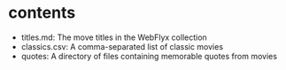 # contents

* titles.md: The move titles in the WebFlyx collection
* classics.csv: A comma-separated list of classic movies
* quotes: A directory of files containing memorable quotes from movies
